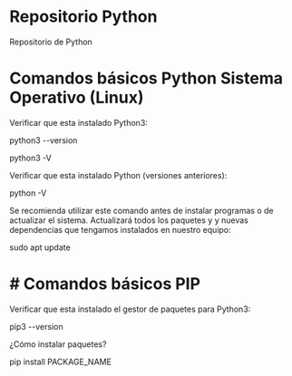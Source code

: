 # Repositorio Python
Repositorio de Python

# Comandos básicos Python Sistema Operativo (Linux)
Verificar que esta instalado Python3:

  python3 --version
  
  python3 -V

Verificar que esta instalado Python (versiones anteriores):

  python -V

Se recomienda utilizar este comando antes de instalar programas o de actualizar el sistema.
Actualizará todos los paquetes y y nuevas dependencias que tengamos instalados en nuestro equipo:

  sudo apt update

# # Comandos básicos PIP
Verificar que esta instalado el gestor de paquetes para Python3:

  pip3 --version

¿Cómo instalar paquetes?

  pip install PACKAGE_NAME


